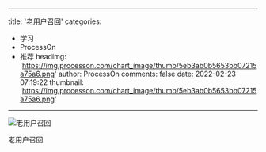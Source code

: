 
---
title: '老用户召回'
categories: 
 - 学习
 - ProcessOn
 - 推荐
headimg: 'https://img.processon.com/chart_image/thumb/5eb3ab0b5653bb07215a75a6.png'
author: ProcessOn
comments: false
date: 2022-02-23 07:19:22
thumbnail: 'https://img.processon.com/chart_image/thumb/5eb3ab0b5653bb07215a75a6.png'
---

<div>   
<img class="thumb" alt="老用户召回" src="https://img.processon.com/chart_image/thumb/5eb3ab0b5653bb07215a75a6.png" referrerpolicy="no-referrer">
<p>老用户召回</p>  
</div>
            
